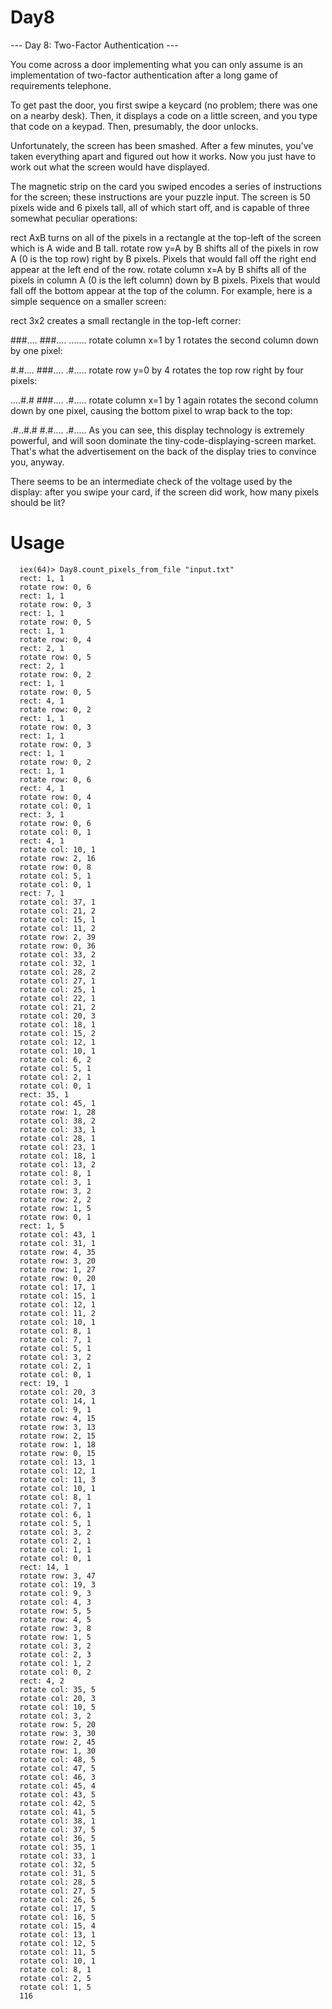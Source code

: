 # Day8

--- Day 8: Two-Factor Authentication ---

You come across a door implementing what you can only assume is an implementation of two-factor authentication after a long game of requirements telephone.

To get past the door, you first swipe a keycard (no problem; there was one on a nearby desk). Then, it displays a code on a little screen, and you type that code on a keypad. Then, presumably, the door unlocks.

Unfortunately, the screen has been smashed. After a few minutes, you've taken everything apart and figured out how it works. Now you just have to work out what the screen would have displayed.

The magnetic strip on the card you swiped encodes a series of instructions for the screen; these instructions are your puzzle input. The screen is 50 pixels wide and 6 pixels tall, all of which start off, and is capable of three somewhat peculiar operations:

rect AxB turns on all of the pixels in a rectangle at the top-left of the screen which is A wide and B tall.
rotate row y=A by B shifts all of the pixels in row A (0 is the top row) right by B pixels. Pixels that would fall off the right end appear at the left end of the row.
rotate column x=A by B shifts all of the pixels in column A (0 is the left column) down by B pixels. Pixels that would fall off the bottom appear at the top of the column.
For example, here is a simple sequence on a smaller screen:

rect 3x2 creates a small rectangle in the top-left corner:

###....
###....
.......
rotate column x=1 by 1 rotates the second column down by one pixel:

#.#....
###....
.#.....
rotate row y=0 by 4 rotates the top row right by four pixels:

....#.#
###....
.#.....
rotate column x=1 by 1 again rotates the second column down by one pixel, causing the bottom pixel to wrap back to the top:

.#..#.#
#.#....
.#.....
As you can see, this display technology is extremely powerful, and will soon dominate the tiny-code-displaying-screen market. That's what the advertisement on the back of the display tries to convince you, anyway.

There seems to be an intermediate check of the voltage used by the display: after you swipe your card, if the screen did work, how many pixels should be lit?

# Usage

```
  iex(64)> Day8.count_pixels_from_file "input.txt"
  rect: 1, 1
  rotate row: 0, 6
  rect: 1, 1
  rotate row: 0, 3
  rect: 1, 1
  rotate row: 0, 5
  rect: 1, 1
  rotate row: 0, 4
  rect: 2, 1
  rotate row: 0, 5
  rect: 2, 1
  rotate row: 0, 2
  rect: 1, 1
  rotate row: 0, 5
  rect: 4, 1
  rotate row: 0, 2
  rect: 1, 1
  rotate row: 0, 3
  rect: 1, 1
  rotate row: 0, 3
  rect: 1, 1
  rotate row: 0, 2
  rect: 1, 1
  rotate row: 0, 6
  rect: 4, 1
  rotate row: 0, 4
  rotate col: 0, 1
  rect: 3, 1
  rotate row: 0, 6
  rotate col: 0, 1
  rect: 4, 1
  rotate col: 10, 1
  rotate row: 2, 16
  rotate row: 0, 8
  rotate col: 5, 1
  rotate col: 0, 1
  rect: 7, 1
  rotate col: 37, 1
  rotate col: 21, 2
  rotate col: 15, 1
  rotate col: 11, 2
  rotate row: 2, 39
  rotate row: 0, 36
  rotate col: 33, 2
  rotate col: 32, 1
  rotate col: 28, 2
  rotate col: 27, 1
  rotate col: 25, 1
  rotate col: 22, 1
  rotate col: 21, 2
  rotate col: 20, 3
  rotate col: 18, 1
  rotate col: 15, 2
  rotate col: 12, 1
  rotate col: 10, 1
  rotate col: 6, 2
  rotate col: 5, 1
  rotate col: 2, 1
  rotate col: 0, 1
  rect: 35, 1
  rotate col: 45, 1
  rotate row: 1, 28
  rotate col: 38, 2
  rotate col: 33, 1
  rotate col: 28, 1
  rotate col: 23, 1
  rotate col: 18, 1
  rotate col: 13, 2
  rotate col: 8, 1
  rotate col: 3, 1
  rotate row: 3, 2
  rotate row: 2, 2
  rotate row: 1, 5
  rotate row: 0, 1
  rect: 1, 5
  rotate col: 43, 1
  rotate col: 31, 1
  rotate row: 4, 35
  rotate row: 3, 20
  rotate row: 1, 27
  rotate row: 0, 20
  rotate col: 17, 1
  rotate col: 15, 1
  rotate col: 12, 1
  rotate col: 11, 2
  rotate col: 10, 1
  rotate col: 8, 1
  rotate col: 7, 1
  rotate col: 5, 1
  rotate col: 3, 2
  rotate col: 2, 1
  rotate col: 0, 1
  rect: 19, 1
  rotate col: 20, 3
  rotate col: 14, 1
  rotate col: 9, 1
  rotate row: 4, 15
  rotate row: 3, 13
  rotate row: 2, 15
  rotate row: 1, 18
  rotate row: 0, 15
  rotate col: 13, 1
  rotate col: 12, 1
  rotate col: 11, 3
  rotate col: 10, 1
  rotate col: 8, 1
  rotate col: 7, 1
  rotate col: 6, 1
  rotate col: 5, 1
  rotate col: 3, 2
  rotate col: 2, 1
  rotate col: 1, 1
  rotate col: 0, 1
  rect: 14, 1
  rotate row: 3, 47
  rotate col: 19, 3
  rotate col: 9, 3
  rotate col: 4, 3
  rotate row: 5, 5
  rotate row: 4, 5
  rotate row: 3, 8
  rotate row: 1, 5
  rotate col: 3, 2
  rotate col: 2, 3
  rotate col: 1, 2
  rotate col: 0, 2
  rect: 4, 2
  rotate col: 35, 5
  rotate col: 20, 3
  rotate col: 10, 5
  rotate col: 3, 2
  rotate row: 5, 20
  rotate row: 3, 30
  rotate row: 2, 45
  rotate row: 1, 30
  rotate col: 48, 5
  rotate col: 47, 5
  rotate col: 46, 3
  rotate col: 45, 4
  rotate col: 43, 5
  rotate col: 42, 5
  rotate col: 41, 5
  rotate col: 38, 1
  rotate col: 37, 5
  rotate col: 36, 5
  rotate col: 35, 1
  rotate col: 33, 1
  rotate col: 32, 5
  rotate col: 31, 5
  rotate col: 28, 5
  rotate col: 27, 5
  rotate col: 26, 5
  rotate col: 17, 5
  rotate col: 16, 5
  rotate col: 15, 4
  rotate col: 13, 1
  rotate col: 12, 5
  rotate col: 11, 5
  rotate col: 10, 1
  rotate col: 8, 1
  rotate col: 2, 5
  rotate col: 1, 5
  116
```

